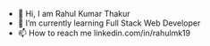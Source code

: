 - 👋 Hi, I am Rahul Kumar Thakur
- 🌱 I’m currently learning Full Stack Web Developer
- 📫 How to reach me linkedin.com/in/rahulmk19

<!---
rahulmk19/rahulmk19 is a ✨ special ✨ repository because its `README.md` (this file) appears on your GitHub profile.
You can click the Preview link to take a look at your changes.
--->
